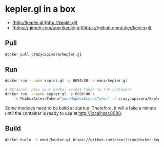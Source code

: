 # kepler.gl in a box

* [http://kepler.gl](http://kepler.gl)
* [https://github.com/uber/kepler.gl](https://github.com/uber/kepler.gl)

## Pull

```bash
docker pull crazycapivara/kepler.gl
```

## Run

```bash
docker run --name kepler.gl -p 8080:80 -d emni/kepler.gl

# Optional: pass your mapbox access token to the container
docker run  --name kepler.gl -p 8080:80 \
	-e MapboxAccessToken="yourMapboxAccessToken" -d crazycapivara/kepler.gl
```

Some modules need to be build at startup. Therefore, it will a take a minute until the container is ready to use
at [http://localhost:8080](http://localhost:8080).

## Build

```bash
docker build -t emni/kepler.gl https://github.com/esenilsson/docker-kepler.gl.git
```

